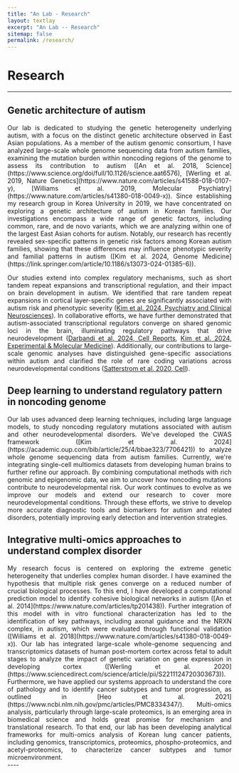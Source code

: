 ```yaml
---
title: "An Lab - Research"
layout: textlay
excerpt: "An Lab -- Research"
sitemap: false
permalink: /research/
---
```


# Research

---

## Genetic architecture of autism

<div style="text-align: justify">
Our lab is dedicated to studying the genetic heterogeneity underlying autism, with a focus on the distinct genetic architecture observed in East Asian populations. As a member of the autism genomic consortium, I have analyzed large-scale whole genome sequencing data from autism families, examining the mutation burden within noncoding regions of the genome to assess its contribution to autism ([An et al. 2018, Science](https://www.science.org/doi/full/10.1126/science.aat6576), [Werling et al. 2019, Nature Genetics](https://www.nature.com/articles/s41588-018-0107-y), [Williams et al. 2019, Molecular Psychiatry](https://www.nature.com/articles/s41380-018-0049-x)). Since establishing my research group in Korea University in 2019, we have concentrated on exploring a genetic architecture of autism in Korean families. Our investigations encompass a wide range of genetic factors, including common, rare, and de novo variants, which we are analyzing within one of the largest East Asian cohorts for autism. Notably, our research has recently revealed sex-specific patterns in genetic risk factors among Korean autism families, showing that these differences may influence phenotypic severity and familial patterns in autism ([Kim et al. 2024, Genome Medicine](https://link.springer.com/article/10.1186/s13073-024-01385-6)).

Our studies extend into complex regulatory mechanisms, such as short tandem repeat expansions and transcriptional regulation, and their impact on brain development in autism. We identified that rare tandem repeat expansions in cortical layer-specific genes are significantly associated with autism risk and phenotypic severity ([Kim et al. 2024, Psychiatry and Clinical Neurosciences](https://onlinelibrary.wiley.com/doi/full/10.1111/pcn.13676)). In collaborative efforts, we have further demonstrated that autism-associated transcriptional regulators converge on shared genomic loci in the brain, illuminating regulatory pathways that drive neurodevelopment ([Darbandi et al. 2024, Cell Reports](https://www.cell.com/cell-reports/fulltext/S2211-1247(24)00657-0), [Kim et al. 2024, Experimental & Molecular Medicine](https://www.nature.com/articles/s12276-024-01328-6)). Additionally, our contributions to large-scale genomic analyses have distinguished gene-specific associations within autism and clarified the role of rare coding variations across neurodevelopmental conditions ([Satterstrom et al. 2020, Cell](https://www.cell.com/cell/fulltext/S0092-8674(19)31398-4)).
</div>


## Deep learning to understand regulatory pattern in noncoding genome

<div style="text-align: justify">
Our lab uses advanced deep learning techniques, including large language models, to study noncoding regulatory mutations associated with autism and other neurodevelopmental disorders. We've developed the CWAS framework ([Kim et al. 2024](https://academic.oup.com/bib/article/25/4/bbae323/7706421)) to analyze whole genome sequencing data from autism families. Currently, we're integrating single-cell multiomics datasets from developing human brains to further refine our approach. By combining computational methods with rich genomic and epigenomic data, we aim to uncover how noncoding mutations contribute to neurodevelopmental risk. Our work continues to evolve as we improve our models and extend our research to cover more neurodevelopmental conditions. Through these efforts, we strive to develop more accurate diagnostic tools and biomarkers for autism and related disorders, potentially improving early detection and intervention strategies.
</div>


## Integrative multi-omics approaches to understand complex disorder

<div style="text-align: justify">
My research focus is centered on exploring the extreme genetic heterogeneity that underlies complex human disorder. I have examined the hypothesis that multiple risk genes converge on a reduced number of crucial biological processes. To this end, I have developed a computational prediction model to identify cohesive biological networks in autism ([An et al. 2014](https://www.nature.com/articles/tp201438)). Further integration of this model with in vitro functional characterization has led to the identification of key pathways, including axonal guidance and the NRXN complex, in autism, which were evaluated through functional validation ([Williams et al. 2018](https://www.nature.com/articles/s41380-018-0049-x)). Our lab has integrated large-scale whole-genome sequencing and transcriptomics datasets of human post-mortem cortex across fetal to adult stages to analyze the impact of genetic variation on gene expression in developing cortex ([Werling et al. 2020](https://www.sciencedirect.com/science/article/pii/S2211124720303673)). Furthermore, we have applied our systems approach to understand the core of pathology and to identify cancer subtypes and tumor progression, as outlined in [Heo et al. 2021](https://www.ncbi.nlm.nih.gov/pmc/articles/PMC8334347/). Multi-omics analysis, particularly through large-scale proteomics, is an emerging area in biomedical science and holds great promise for mechanism and translational research. To that end, our lab has been developing analytical frameworks for multi-omics analysis of Korean lung cancer patients, including genomics, transcriptomics, proteomics, phospho-proteomics, and acetyl-proteomics, to characterize cancer subtypes and tumor microenvironment.
</div>
----
